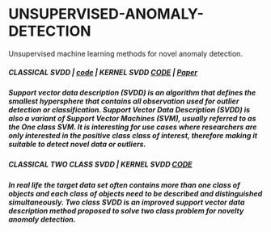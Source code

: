 # UNSUPERVISED-ANOMALY-DETECTION
Unsupervised machine learning methods for novel anomaly detection.


##### CLASSICAL SVDD | [code](https://github.com/kennedyCzar/ADVANCE-MACHINE-LEARNING-KERNEL-METHOD/blob/master/ONE%20CLASS%20SVM(SVDD)/linearSVDD.py) | KERNEL SVDD [CODE](https://github.com/kennedyCzar/ADVANCE-MACHINE-LEARNING-KERNEL-METHOD/blob/master/ONE%20CLASS%20SVM(SVDD)/DualSVDD.py) | [Paper](https://github.com/kennedyCzar/ADVANCE-MACHINE-LEARNING-KERNEL-METHOD/blob/master/REPORT/oneclasssvm.pdf)
##### Support vector data description (SVDD) is an algorithm that defines the smallest hypersphere that contains all observation used for outlier detection or classification. Support Vector Data Description (SVDD) is also a variant of Support Vector Machines (SVM), usually referred to as the One class SVM. It is interesting for use cases where researchers are only interested in the positive class class of interest, therefore making it suitable to detect novel data or outliers. 

##### CLASSICAL TWO CLASS SVDD | KERNEL SVDD [CODE](https://github.com/PyAnomaly/SUPERVISED-ANOMALY-DETECTION/blob/master/TWO%20CLASS%20SVDD/twoClassSVDD.py)

##### In real life the target data set often contains more than one class of objects and each class of objects need to be described and distinguished simultaneously. Two class SVDD is an improved support vector data description method proposed to solve two class problem for novelty anomaly detection.
